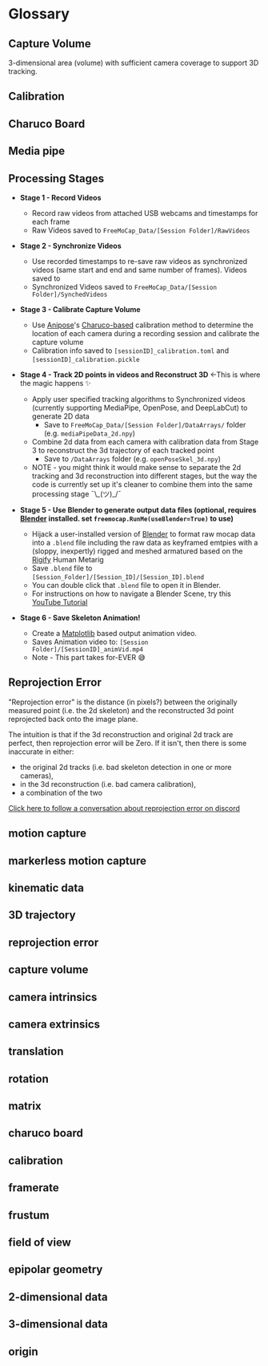 # Glossary

## Capture Volume
3-dimensional area (volume) with sufficient camera coverage to support 3D tracking.

## Calibration

## Charuco Board

## Media pipe

## Processing Stages

 - **Stage 1 - Record Videos**
   -  Record raw videos from attached USB webcams and timestamps for each frame 
   -  Raw Videos saved to `FreeMoCap_Data/[Session Folder]/RawVideos`

 - **Stage 2 - Synchronize Videos**
   - Use recorded timestamps to re-save raw videos as synchronized videos (same start and end and same number of frames). Videos saved to 
   - Synchronized Videos saved to `FreeMoCap_Data/[Session Folder]/SynchedVideos`


 - **Stage 3 - Calibrate Capture Volume**
   -   Use [Anipose](https://anipose.org)'s [Charuco-based](https://docs.opencv.org/3.4/df/d4a/tutorial_charuco_detection.html) calibration method to determine the location of each camera during a recording session and calibrate the capture volume
   -   Calibration info saved to `[sessionID]_calibration.toml` and `[sessionID]_calibration.pickle` 


-   **Stage 4 - Track 2D points in videos and Reconstruct 3D** <-This is where the magic happens ✨
    -   Apply user specified tracking algorithms to Synchronized videos (currently supporting MediaPipe, OpenPose, and DeepLabCut) to generate 2D data 
        -   Save to `FreeMoCap_Data/[Session Folder]/DataArrays/` folder (e.g. `mediaPipeData_2d.npy`)
    -   Combine 2d data from each camera with calibration data from Stage 3 to reconstruct the 3d trajectory of each tracked point
        -   Save to `/DataArrays` folder (e.g. `openPoseSkel_3d.npy`)
    -   NOTE - you might think it would make sense to separate the 2d tracking and 3d reconstruction into different stages, but the way the code is currently set up it's cleaner to combine them into the same processing stage ¯\\\_(ツ)_/¯

-   **Stage 5 - Use Blender to generate output data files (optional, requires [Blender](https://blender.org) installed. set `freemocap.RunMe(useBlender=True)` to use)**
    -   Hijack a user-installed version of [Blender](https://blender.org) to format raw mocap data into  a `.blend` file including the raw data as keyframed emtpies with a (sloppy,  inexpertly) rigged and meshed armatured based on the [Rigify](https://docs.blender.org/manual/en/2.81/addons/rigging/rigify.html) Human Metarig
    -   Save `.blend` file to `[Session_Folder]/[Session_ID]/[Session_ID].blend` 
    -   You can double click that `.blend` file to open it in Blender. 
    -   For instructions on how to navigate a Blender Scene, try this [YouTube Tutorial](https://www.youtube.com/watch?v=nIoXOplUvAw)


-   **Stage 6 - Save Skeleton Animation!**
    -   Create a [Matplotlib](https://matplotlib.org) based output animation video.
     -  Saves Animation video to: `[Session Folder]/[SessionID]_animVid.mp4`
     -  Note - This part takes for-EVER 😅
     
## Reprojection Error
"Reprojection error" is the distance (in pixels?) between the originally measured point (i.e. the 2d skeleton) and the reconstructed 3d point reprojected back onto the image plane. 

The intuition is that if the 3d reconstruction and original 2d track are perfect, then reprojection error will be Zero. If it isn't, then there is some inaccurate in either:

-  the original 2d tracks (i.e. bad skeleton detection in one or more cameras), 
-  in the 3d reconstruction (i.e. bad camera calibration), 
- a combination of the two



[Click here to follow a conversation about reprojection error on discord](https://discord.com/channels/760487252379041812/760489602917466133/989189718203838505)  

## motion capture
## markerless motion capture
## kinematic data
## 3D trajectory
## reprojection error
## capture volume
## camera intrinsics
## camera extrinsics
## translation
## rotation
## matrix
## charuco board
## calibration
## framerate
## frustum
## field of view
## epipolar geometry
## 2-dimensional data
## 3-dimensional data
## origin
